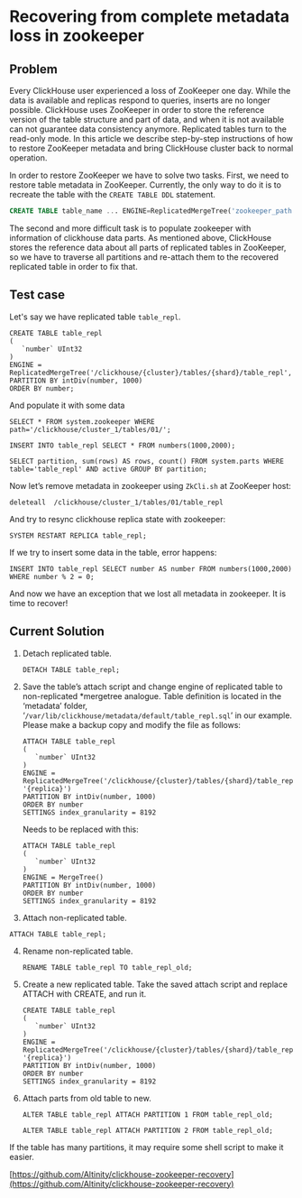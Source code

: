 # Recovering from complete metadata loss in zookeeper

## Problem <a id="Recoveringfromcompletemetadatalossinzookeeper-Problem"></a>

Every ClickHouse user experienced a loss of ZooKeeper one day. While the data is available and replicas respond to queries, inserts are no longer possible. ClickHouse uses ZooKeeper in order to store the reference version of the table structure and part of data, and when it is not available can not guarantee data consistency anymore. Replicated tables turn to the read-only mode. In this article we describe step-by-step instructions of how to restore ZooKeeper metadata and bring ClickHouse cluster back to normal operation.

In order to restore ZooKeeper we have to solve two tasks. First, we need to restore table metadata in ZooKeeper. Currently, the only way to do it is to recreate the table with the `CREATE TABLE DDL` statement.

```sql
CREATE TABLE table_name ... ENGINE=ReplicatedMergeTree('zookeeper_path','replica_name');
```

The second and more difficult task is to populate zookeeper with information of clickhouse data parts. As mentioned above, ClickHouse stores the reference data about all parts of replicated tables in ZooKeeper, so we have to traverse all partitions and re-attach them to the recovered replicated table in order to fix that. 

## Test case <a id="Recoveringfromcompletemetadatalossinzookeeper-Testcase"></a>

Let's say we have replicated table `table_repl`.

```text
CREATE TABLE table_repl 
(
   `number` UInt32
)
ENGINE = ReplicatedMergeTree('/clickhouse/{cluster}/tables/{shard}/table_repl','{replica}')
PARTITION BY intDiv(number, 1000)
ORDER BY number;
```

  
And populate it with some data

```text
SELECT * FROM system.zookeeper WHERE path='/clickhouse/cluster_1/tables/01/';

INSERT INTO table_repl SELECT * FROM numbers(1000,2000);

SELECT partition, sum(rows) AS rows, count() FROM system.parts WHERE table='table_repl' AND active GROUP BY partition;
```

Now let’s remove metadata in zookeeper using `ZkCli.sh` at ZooKeeper host:

```text
deleteall  /clickhouse/cluster_1/tables/01/table_repl
```

And try to resync clickhouse replica state with zookeeper:

```text
SYSTEM RESTART REPLICA table_repl;
```

If we try to insert some data in the table, error happens:

```text
INSERT INTO table_repl SELECT number AS number FROM numbers(1000,2000) WHERE number % 2 = 0;
```

And now we have an exception that we lost all metadata in zookeeper. It is time to recover!

## Current Solution  <a id="Recoveringfromcompletemetadatalossinzookeeper-CurrentSolution"></a>

1. Detach replicated table.

   ```text
   DETACH TABLE table_repl;
   ```

2. Save the table’s attach script and change engine of replicated table to non-replicated \*mergetree analogue. Table definition is located in the ‘metadata’ folder,  ‘`/var/lib/clickhouse/metadata/default/table_repl.sql`’ in our example. Please make a backup copy and modify the file as follows:

   ```text
   ATTACH TABLE table_repl
   (
      `number` UInt32
   )
   ENGINE = ReplicatedMergeTree('/clickhouse/{cluster}/tables/{shard}/table_repl', '{replica}')
   PARTITION BY intDiv(number, 1000)
   ORDER BY number
   SETTINGS index_granularity = 8192
   ```

   Needs to be replaced with this:

   ```text
   ATTACH TABLE table_repl
   (
      `number` UInt32
   )
   ENGINE = MergeTree()
   PARTITION BY intDiv(number, 1000)
   ORDER BY number
   SETTINGS index_granularity = 8192
   ```

3.  Attach non-replicated table.

   ```text
   ATTACH TABLE table_repl;
   ```

4. Rename non-replicated table.

   ```text
   RENAME TABLE table_repl TO table_repl_old;
   ```

5. Create a new replicated table. Take the saved attach script and replace ATTACH with CREATE, and run it.

   ```text
   CREATE TABLE table_repl
   (
      `number` UInt32
   )
   ENGINE = ReplicatedMergeTree('/clickhouse/{cluster}/tables/{shard}/table_repl', '{replica}')
   PARTITION BY intDiv(number, 1000)
   ORDER BY number
   SETTINGS index_granularity = 8192
   ```

6. Attach parts from old table to new.

   ```text
   ALTER TABLE table_repl ATTACH PARTITION 1 FROM table_repl_old;

   ALTER TABLE table_repl ATTACH PARTITION 2 FROM table_repl_old;
   ```

If the table has many partitions, it may require some shell script to make it easier.

  
[https://github.com/Altinity/clickhouse-zookeeper-recovery](https://github.com/Altinity/clickhouse-zookeeper-recovery)

